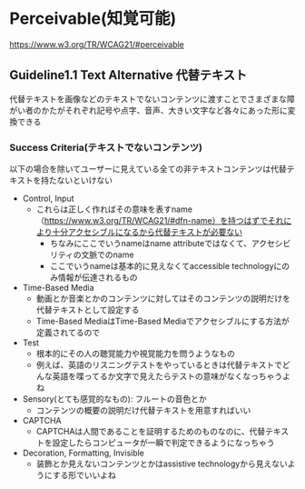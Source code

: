 # Perceivable(知覚可能) 
https://www.w3.org/TR/WCAG21/#perceivable

## Guideline1.1 Text Alternative 代替テキスト
代替テキストを画像などのテキストでないコンテンツに渡すことでさまざまな障がい者のかたがそれぞれ記号や点字、音声、大きい文字など各々にあった形に変換できる

### Success Criteria(テキストでないコンテンツ)
以下の場合を除いてユーザーに見えている全ての非テキストコンテンツは代替テキストを持たないといけない

- Control, Input
  - これらは正しく作ればその意味を表すname（https://www.w3.org/TR/WCAG21/#dfn-name）を持つはずでそれにより十分アクセシブルになるから代替テキストが必要ない
    - ちなみにここでいうnameはname attributeではなくて、アクセシビリティの文脈でのname
    - ここでいうnameは基本的に見えなくてaccessible technologyにのみ情報が伝達されるもの
- Time-Based Media
  - 動画とか音楽とかのコンテンツに対してはそのコンテンツの説明だけを代替テキストとして設定する
  - Time-Based MediaはTime-Based Mediaでアクセシブルにする方法が定義されてるので
- Test
  - 根本的にその人の聴覚能力や視覚能力を問うようなもの
  - 例えば、英語のリスニングテストをやっているときは代替テキストでどんな英語を喋ってるか文字で見えたらテストの意味がなくなっちゃうよね
- Sensory(とても感覚的なもの): フルートの音色とか
  - コンテンツの概要の説明だけ代替テキストを用意すればいい
- CAPTCHA
  - CAPTCHAは人間であることを証明するためのものなのに、代替テキストを設定したらコンピュータが一瞬で判定できるようになっちゃう
- Decoration, Formatting, Invisible
  - 装飾とか見えないコンテンツとかはassistive technologyから見えないようにする形でいいよね
